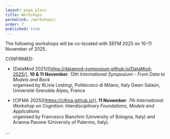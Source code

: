 ```yaml
---
layout: page_plain
title: Workshops
permalink: /workshops/
order: 7
published: true
---
```


The following workshops will be co-located with SEFM 2025 on 10-11 November of 2025. 


CONFIRMED:

- [DataMod 2025][https://datamod-symposium.github.io/DataMod-2025/], **10 & 11 November**: *13th International Symposium - From Data to Models and Back*  
organised by
RLivia Lestingi, Politecnico di Milano, Italy
Gwen Salaün, Université Grenoble Alpes, France


- [CIFMA 2025][(https://cifma.github.io)], **11 November**: *7th International Workshop on Cognition: Interdisciplinary Foundations, Models and Applications*  
organised by
Francesco Bianchini (University of Bologna, Italy) and
Arianna Pavone (University of Palermo, Italy).

...
